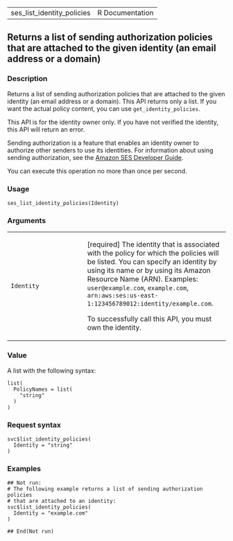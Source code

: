 <table style="width: 100%;">
<tbody>
<tr class="odd">
<td>ses_list_identity_policies</td>
<td style="text-align: right;">R Documentation</td>
</tr>
</tbody>
</table>

## Returns a list of sending authorization policies that are attached to the given identity (an email address or a domain)

### Description

Returns a list of sending authorization policies that are attached to
the given identity (an email address or a domain). This API returns only
a list. If you want the actual policy content, you can use
`get_identity_policies`.

This API is for the identity owner only. If you have not verified the
identity, this API will return an error.

Sending authorization is a feature that enables an identity owner to
authorize other senders to use its identities. For information about
using sending authorization, see the [Amazon SES Developer
Guide](https://docs.aws.amazon.com/ses/latest/dg/sending-authorization.html).

You can execute this operation no more than once per second.

### Usage

    ses_list_identity_policies(Identity)

### Arguments

<table>
<colgroup>
<col style="width: 35%" />
<col style="width: 65%" />
</colgroup>
<tbody>
<tr class="odd">
<td><code
id="ses_list_identity_policies_:_Identity">Identity</code></td>
<td><p>[required] The identity that is associated with the policy for
which the policies will be listed. You can specify an identity by using
its name or by using its Amazon Resource Name (ARN). Examples:
<code>user@example.com</code>, <code>example.com</code>,
<code>arn:aws:ses:us-east-1:123456789012:identity/example.com</code>.</p>
<p>To successfully call this API, you must own the identity.</p></td>
</tr>
</tbody>
</table>

### Value

A list with the following syntax:

    list(
      PolicyNames = list(
        "string"
      )
    )

### Request syntax

    svc$list_identity_policies(
      Identity = "string"
    )

### Examples

    ## Not run: 
    # The following example returns a list of sending authorization policies
    # that are attached to an identity:
    svc$list_identity_policies(
      Identity = "example.com"
    )

    ## End(Not run)
